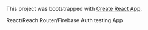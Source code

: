 This project was bootstrapped with [Create React App](https://github.com/facebook/create-react-app).

React/Reach Router/Firebase Auth testing App

